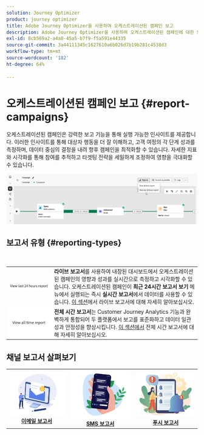 ```yaml
---
solution: Journey Optimizer
product: journey optimizer
title: Adobe Journey Optimizer을 사용하여 오케스트레이션된 캠페인 보고
description: Adobe Journey Optimizer을 사용하여 오케스트레이션된 캠페인에 대한 보고서에 액세스하는 방법을 알아봅니다
exl-id: 8cb569a2-a4a0-45a5-b7f9-f5a591e44335
source-git-commit: 3a44111345c1627610a6b026d7b19b281c4538d3
workflow-type: tm+mt
source-wordcount: '182'
ht-degree: 64%

---
```



# 오케스트레이션된 캠페인 보고 {#report-campaigns}

오케스트레이션된 캠페인은 강력한 보고 기능을 통해 실행 가능한 인사이트를 제공합니다. 이러한 인사이트를 통해 대상자 행동을 더 잘 이해하고, 고객 여정의 각 단계 성과를 측정하며, 데이터 중심의 결정을 내려 향후 캠페인을 최적화할 수 있습니다. 자세한 지표와 시각화를 통해 참여를 추적하고 타겟팅 전략을 세밀하게 조정하여 영향을 극대화할 수 있습니다.

![](assets/report-orchestrated.png)

## 보고서 유형 {#reporting-types}

<table style="table-layout:auto; width: 100%; border-collapse: collapse;">
  <tbody>
    <tr>
      <td><a href="../reports/live-report.md"><img alt="라이브 보고서" src="assets/last-24hours.png"></a></td>
      <td>
        <b>라이브 보고서</b>를 사용하여 내장된 대시보드에서 오케스트레이션된 캠페인의 영향과 성과를 실시간으로 측정하고 시각화할 수 있습니다. 오케스트레이션된 캠페인이 <b>최근 24시간 보고서 보기</b> 메뉴에서 실행되는 즉시 <b>실시간 보고서</b>에서 데이터를 사용할 수 있습니다. <a href="../reports/live-report.md">이 섹션</a>에서 라이브 보고서에 대해 자세히 알아보십시오.
      </td>
        </br>
    </tr>
    <tr style="background-color: #FFFFFF;">
      <td><a href="../reports/report-gs-cja.md"><img alt="전체 기간 보고서" src="assets/all-time-report.png"></a></td>
      <td>
        <b>전체 시간 보고서</b>는 Customer Journey Analytics 기능과 완벽하게 통합되어 두 플랫폼에서 보고를 표준화하고 데이터 일관성과 안정성을 향상시킵니다. <a href="../reports/report-gs-cja.md">이 섹션에서</a> 전체 시간 보고서에 대해 자세히 알아보십시오.
      </td>
    </tr>
  </tbody>
</table>

## 채널 보고서 살펴보기

<table style="table-layout:fixed"><tr style="border: 0; text-align: center;" >
<td><a href="../reports/campaign-global-report-cja-email.md"><img alt="이메일" src="../channels/assets/do-not-localize/email.png"></a><br/><a href="../reports/campaign-global-report-cja-email.md"><strong>이메일 보고서</strong></a></td>
<td><a href="../reports/campaign-global-report-cja-sms.md"><img alt="sms" src="../channels/assets/do-not-localize/sms.png"></a><br/><a href="../reports/campaign-global-report-cja-sms.md"><strong>SMS 보고서</strong></a></td>
<td><a href="../reports/campaign-global-report-cja-push.md"><img alt="푸시" src="../channels/assets/do-not-localize/push.png"></a><a href="../reports/campaign-global-report-cja-push.md"><strong>푸시 보고서</strong></a></td>
</tr></table>

